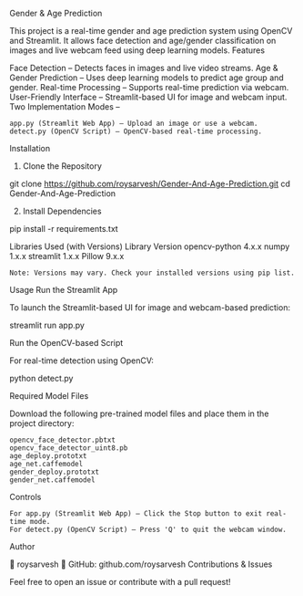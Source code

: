 Gender & Age Prediction

This project is a real-time gender and age prediction system using OpenCV and Streamlit. It allows face detection and age/gender classification on images and live webcam feed using deep learning models.
Features

Face Detection – Detects faces in images and live video streams.
Age & Gender Prediction – Uses deep learning models to predict age group and gender.
Real-time Processing – Supports real-time prediction via webcam.
User-Friendly Interface – Streamlit-based UI for image and webcam input.
Two Implementation Modes –

    app.py (Streamlit Web App) – Upload an image or use a webcam.
    detect.py (OpenCV Script) – OpenCV-based real-time processing.

Installation
1. Clone the Repository

git clone https://github.com/roysarvesh/Gender-And-Age-Prediction.git
cd Gender-And-Age-Prediction

2. Install Dependencies

pip install -r requirements.txt

Libraries Used (with Versions)
Library	Version
opencv-python	4.x.x
numpy	1.x.x
streamlit	1.x.x
Pillow	9.x.x

    Note: Versions may vary. Check your installed versions using pip list.

Usage
Run the Streamlit App

To launch the Streamlit-based UI for image and webcam-based prediction:

streamlit run app.py

Run the OpenCV-based Script

For real-time detection using OpenCV:

python detect.py

Required Model Files

Download the following pre-trained model files and place them in the project directory:

    opencv_face_detector.pbtxt
    opencv_face_detector_uint8.pb
    age_deploy.prototxt
    age_net.caffemodel
    gender_deploy.prototxt
    gender_net.caffemodel

Controls

    For app.py (Streamlit Web App) – Click the Stop button to exit real-time mode.
    For detect.py (OpenCV Script) – Press 'Q' to quit the webcam window.

Author

👤 roysarvesh
🔗 GitHub: github.com/roysarvesh
Contributions & Issues

Feel free to open an issue or contribute with a pull request!
